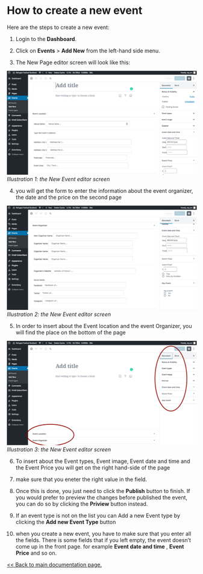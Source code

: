 # How to create a new event

Here are the steps to create a new event:

1. Login to the **Dashboard**.

2. Click on **Events** > **Add New** from the left-hand side menu.

3. The New Page editor screen will look like this:

![Illustration 1: New Event editor screen](assets/New-Event.png)
_Illustration 1: the New Event editor screen_

4. you will get the form to enter the information about the event organizer,
   the date and the price on the second page

![Illustration 2: New Event editor screen](assets/New-Event1.png)
_Illustration 2: the New Event editor screen_

5. In order to insert about the Event location and the event Organizer, you will find the place on the bottom of the page

![Illustration 3: New Event editor screen](assets/New-Event2.png)
_Illustration 3: the New Event editor screen_

6. To insert about the Event types, Event image, Event date and time and the Event Price you will get on the right hand-side of the page

7. make sure that you eneter the right value in the field.

8. Once this is done, you just need to click the **Publish** button to finish.
   If you would prefer to preview the changes before published the event, you can do so by clicking the **Priview** button instead.

9. If an event type is not on the list you can Add a new Event type by clicking the **Add new Event Type** button

10. when you create a new event, you have to make sure that you enter all the fields. 
There is some fields that if you left empty, the event doesn’t come up in the front page. for example **Event date and time** , **Event Price** and so on.

[<< Back to main documentation page.](README.MD)
